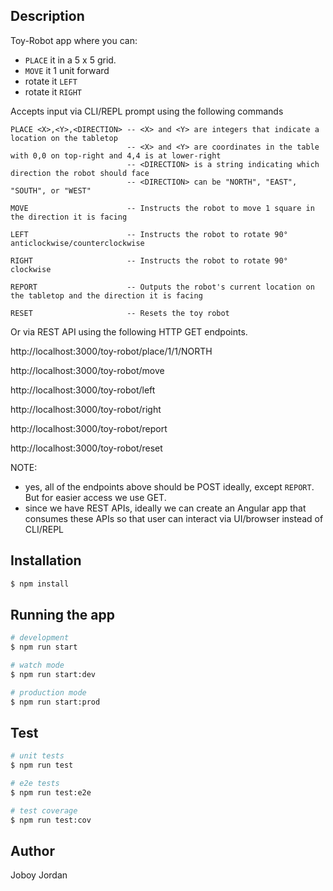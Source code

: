 ## Description

Toy-Robot app where you can:
- `PLACE` it in a 5 x 5 grid.
- `MOVE` it 1 unit forward
- rotate it `LEFT` 
- rotate it `RIGHT`

Accepts input via CLI/REPL prompt using the following commands
```
PLACE <X>,<Y>,<DIRECTION> -- <X> and <Y> are integers that indicate a location on the tabletop
                          -- <X> and <Y> are coordinates in the table with 0,0 on top-right and 4,4 is at lower-right
                          -- <DIRECTION> is a string indicating which direction the robot should face
                          -- <DIRECTION> can be "NORTH", "EAST", "SOUTH", or "WEST"

MOVE                      -- Instructs the robot to move 1 square in the direction it is facing

LEFT                      -- Instructs the robot to rotate 90° anticlockwise/counterclockwise

RIGHT                     -- Instructs the robot to rotate 90° clockwise

REPORT                    -- Outputs the robot's current location on the tabletop and the direction it is facing

RESET                     -- Resets the toy robot
```

Or via REST API using the following HTTP GET endpoints.

http://localhost:3000/toy-robot/place/1/1/NORTH

http://localhost:3000/toy-robot/move

http://localhost:3000/toy-robot/left

http://localhost:3000/toy-robot/right

http://localhost:3000/toy-robot/report

http://localhost:3000/toy-robot/reset

NOTE:
- yes, all of the endpoints above should be POST ideally, except `REPORT`. But for easier access we use GET.
- since we have REST APIs, ideally we can create an Angular app that consumes these APIs so that user can interact via UI/browser instead of CLI/REPL



## Installation

```bash
$ npm install
```

## Running the app

```bash
# development
$ npm run start

# watch mode
$ npm run start:dev

# production mode
$ npm run start:prod
```

## Test

```bash
# unit tests
$ npm run test

# e2e tests
$ npm run test:e2e

# test coverage
$ npm run test:cov
```

## Author

Joboy Jordan
